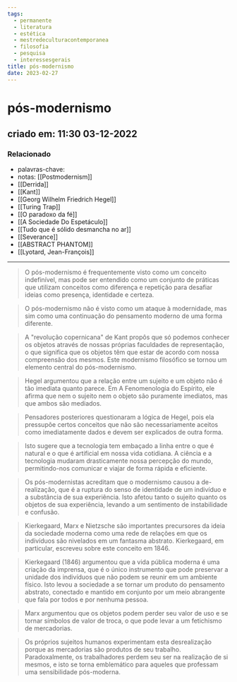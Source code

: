 ```yaml
---
tags:
  - permanente
  - literatura
  - estética
  - mestredeculturacontemporanea
  - filosofia
  - pesquisa
  - interessesgerais
title: pós-modernismo
date: 2023-02-27
---
```

# pós-modernismo
## criado em: 11:30 03-12-2022

### Relacionado
- palavras-chave: 
- notas: [[Postmodernism]]
- [[Derrida]]
- [[Kant]]
- [[Georg Wilhelm Friedrich Hegel]]
- [[Turing Trap]]
- [[O paradoxo da fé]]
- [[A Sociedade Do Espetáculo]]
- [[Tudo que é sólido desmancha no ar]]
- [[Severance]]
- [[ABSTRACT PHANTOM]]
- [[Lyotard, Jean-François]]
---
>O pós-modernismo é frequentemente visto como um conceito indefinível, mas pode ser entendido como um conjunto de práticas que utilizam conceitos como diferença e repetição para desafiar ideias como presença, identidade e certeza.

>O pós-modernismo não é visto como um ataque à modernidade, mas sim como uma continuação do pensamento moderno de uma forma diferente.

>A "revolução copernicana" de Kant propôs que só podemos conhecer os objetos através de nossas próprias faculdades de representação, o que significa que os objetos têm que estar de acordo com nossa compreensão dos mesmos. Este modernismo filosófico se tornou um elemento central do pós-modernismo.

>Hegel argumentou que a relação entre um sujeito e um objeto não é tão imediata quanto parece. Em A Fenomenologia do Espírito, ele afirma que nem o sujeito nem o objeto são puramente imediatos, mas que ambos são mediados.

>Pensadores posteriores questionaram a lógica de Hegel, pois ela pressupõe certos conceitos que não são necessariamente aceitos como imediatamente dados e devem ser explicados de outra forma.

>Isto sugere que a tecnologia tem embaçado a linha entre o que é natural e o que é artificial em nossa vida cotidiana. A ciência e a tecnologia mudaram drasticamente nossa percepção do mundo, permitindo-nos comunicar e viajar de forma rápida e eficiente.

>Os pós-modernistas acreditam que o modernismo causou a de-realização, que é a ruptura do senso de identidade de um indivíduo e a substância de sua experiência. Isto afetou tanto o sujeito quanto os objetos de sua experiência, levando a um sentimento de instabilidade e confusão.

>Kierkegaard, Marx e Nietzsche são importantes precursores da ideia da sociedade moderna como uma rede de relações em que os indivíduos são nivelados em um fantasma abstrato. Kierkegaard, em particular, escreveu sobre este conceito em 1846.

>Kierkegaard (1846) argumentou que a vida pública moderna é uma criação da imprensa, que é o único instrumento que pode preservar a unidade dos indivíduos que não podem se reunir em um ambiente físico. Isto levou a sociedade a se tornar um produto do pensamento abstrato, conectado e mantido em conjunto por um meio abrangente que fala por todos e por nenhuma pessoa.

>Marx argumentou que os objetos podem perder seu valor de uso e se tornar símbolos de valor de troca, o que pode levar a um fetichismo de mercadorias.

>Os próprios sujeitos humanos experimentam esta desrealização porque as mercadorias são produtos de seu trabalho. Paradoxalmente, os trabalhadores perdem seu ser na realização de si mesmos, e isto se torna emblemático para aqueles que professam uma sensibilidade pós-moderna.
